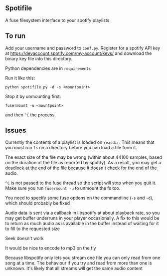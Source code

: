 Spotifile
---------

A fuse filesystem interface to your spotify playlists


To run
------

Add your username and password to `conf.py`. Register for a spotify API key
at https://devaccount.spotify.com/my-account/keys/ and download the binary
key file into this directory.

Python dependencies are in `requirements`

Run it like this:

    python spotifile.py -d -s <mountpoint>

Stop it by unmounting first:

    fusermount -u <mountpoint>

and then `^C` the process.

Issues
------

Currently the contents of a playlist is loaded on `readdir`. This means
that you must run `ls` on a directory before you can load a file from it.

The exact size of the file may be wrong (within about 44100 samples, based
on the duration of the file as reported by spotify). As a result, you may
get a deadlock at the end of the file because it doesn't check for the
end of the audio.

`^C` is not passed to the fuse thread so the script will stop when you quit
it. Make sure you run `fusermount -u` to unmount the fs too.

You need to specify some fuse options on the commandline (`-s` and `-d`),
which should probably be fixed

Audio data is sent via a callback in libspotify at about playback rate, so you
may get buffer underruns in your player occasionally. A fix to this would be to
return as much audio as is available in the buffer instead of waiting for it
to fill to the requested size

Seek doesn't work

It would be nice to encode to mp3 on the fly

Because libspotify only lets you stream one file you can only read from one
song at a time. The behaviour if you try and read from more than one is unknown.
It's likely that all streams will get the same audio content
